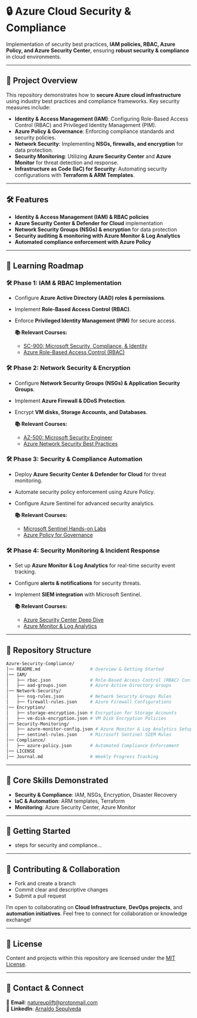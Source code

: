 # 🔒 Azure Cloud Security & Compliance

Implementation of security best practices, **IAM policies, RBAC, Azure Policy, and Azure Security Center**, ensuring **robust security & compliance** in cloud environments.

---

## 📖 Project Overview

This repository demonstrates how to **secure Azure cloud infrastructure** using industry best practices and compliance frameworks. Key security measures include:

*   **Identity & Access Management (IAM)**: Configuring Role-Based Access Control (RBAC) and Privileged Identity Management (PIM).
*   **Azure Policy & Governance**: Enforcing compliance standards and security policies.
*   **Network Security**: Implementing **NSGs, firewalls, and encryption** for data protection.
*   **Security Monitoring**: Utilizing **Azure Security Center** and **Azure Monitor** for threat detection and response.
*   **Infrastructure as Code (IaC) for Security**: Automating security configurations with **Terraform & ARM Templates**.

---

## 🛠️ Features

*   **Identity & Access Management (IAM) & RBAC policies**
*   **Azure Security Center & Defender for Cloud** implementation
*   **Network Security Groups (NSGs) & encryption** for data protection
*   **Security auditing & monitoring with Azure Monitor & Log Analytics**
*   **Automated compliance enforcement with Azure Policy**

---

## 📖 Learning Roadmap

### 🛠️ **Phase 1: IAM & RBAC Implementation**

*   Configure **Azure Active Directory (AAD) roles & permissions**.
*   Implement **Role-Based Access Control (RBAC)**.
*   Enforce **Privileged Identity Management (PIM)** for secure access.

    **📚 Relevant Courses:**
    *   [SC-900: Microsoft Security, Compliance, & Identity](https://www.udemy.com/course/sc-900-microsoft-security-compliance-identity-with-sims)
    *   [Azure Role-Based Access Control (RBAC)](https://learn.microsoft.com/en-us/azure/role-based-access-control/)

### 🛠️ **Phase 2: Network Security & Encryption**

*   Configure **Network Security Groups (NSGs) & Application Security Groups**.
*   Implement **Azure Firewall & DDoS Protection**.
*   Encrypt **VM disks, Storage Accounts, and Databases**.

    **📚 Relevant Courses:**
    *   [AZ-500: Microsoft Security Engineer](https://www.udemy.com/course/az-500-microsoft-azure-security-technologies-with-sims)
    *   [Azure Network Security Best Practices](https://learn.microsoft.com/en-us/azure/networking/network-security-best-practices)

### 🛠️ **Phase 3: Security & Compliance Automation**

*   Deploy **Azure Security Center & Defender for Cloud** for threat monitoring.
*   Automate security policy enforcement using Azure Policy.
*   Configure Azure Sentinel for advanced security analytics.

    **📚 Relevant Courses:**
    *   [Microsoft Sentinel Hands-on Labs](https://www.udemy.com/course/microsoft-sentinel-course-with-hands-on-sims)
    *   [Azure Policy for Governance](https://learn.microsoft.com/en-us/azure/governance/policy/)

### 🛠️ **Phase 4: Security Monitoring & Incident Response**

*   Set up **Azure Monitor & Log Analytics** for real-time security event tracking.
*   Configure **alerts & notifications** for security threats.
*   Implement **SIEM integration** with Microsoft Sentinel.

    **📚 Relevant Courses:**
    *   [Azure Security Center Deep Dive](https://learn.microsoft.com/en-us/azure/security-center/security-center-introduction)
    *   [Azure Monitor & Log Analytics](https://learn.microsoft.com/en-us/azure/azure-monitor/)

---

## 📂 Repository Structure

```bash
Azure-Security-Compliance/
│── README.md                   # Overview & Getting Started
│── IAM/
│   ├── rbac.json               # Role-Based Access Control (RBAC) Config
│   ├── aad-groups.json         # Azure Active Directory Groups
│── Network-Security/
│   ├── nsg-rules.json          # Network Security Groups Rules
│   ├── firewall-rules.json     # Azure Firewall Configurations
│── Encryption/
│   ├── storage-encryption.json # Encryption for Storage Accounts
│   ├── vm-disk-encryption.json # VM Disk Encryption Policies
│── Security-Monitoring/
│   ├── azure-monitor-config.json # Azure Monitor & Log Analytics Setup
│   ├── sentinel-rules.json     # Microsoft Sentinel SIEM Rules
│── Compliance/
│   ├── azure-policy.json       # Automated Compliance Enforcement
│── LICENSE
│── Journal.md                  # Weekly Progress Tracking
```


---

## 🌟 Core Skills Demonstrated

- **Security & Compliance**: IAM, NSGs, Encryption, Disaster Recovery
- **IaC & Automation**: ARM templates, Terraform
- **Monitoring**: Azure Security Center, Azure Monitor

---

## 📌 Getting Started

- steps for security and compliance...

---

## 🤝 Contributing & Collaboration

*   Fork and create a branch
*   Commit clear and descriptive changes
*   Submit a pull request

I’m open to collaborating on **Cloud Infrastructure**, **DevOps projects**, and **automation initiatives**. Feel free to connect for collaboration or knowledge exchange!

---

## 📜 License

Content and projects within this repository are licensed under the [MIT License](LICENSE).

---

## 📧 Contact & Connect

📩 **Email**: [natureuplift@protonmail.com](mailto:natureuplift@protonmail.com)  
🔗 **LinkedIn**: [Arnaldo Sepulveda](https://www.linkedin.com/in/arnaldo-sepulveda)